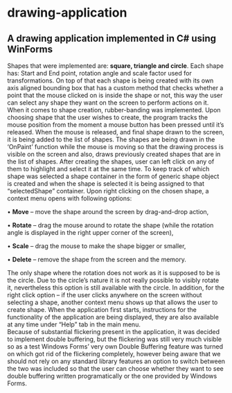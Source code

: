 # drawing-application
## A drawing application implemented in C# using WinForms

Shapes that were implemented are: **square, triangle and circle**. Each shape has: Start and End point, rotation angle and scale factor used for transformations. On top of that each shape is being created with its own axis aligned bounding box that has a custom method that checks whether a point that the mouse clicked on is inside the shape or not, this way the user can select any shape they want on the screen to perform actions on it. 
When it comes to shape creation, rubber-banding was implemented. Upon choosing shape that the user wishes to create, the program tracks the mouse position from the moment a mouse button has been pressed until it’s released. When the mouse is released, and final shape drawn to the screen, it is being added to the list of shapes. The shapes are being drawn in the ‘OnPaint’ function while the mouse is moving so that the drawing process is visible on the screen and also, draws previously created shapes that are in the list of shapes. After creating the shapes, user can left click on any of them to highlight and select it at the same time. To keep track of which shape was selected a shape container in the form of generic shape object is created and when the shape is selected it is being assigned to that “selectedShape” container. Upon right clicking on the chosen shape, a context menu opens with following options:  

  • **Move** – move the shape around the screen by drag-and-drop action,

  • **Rotate** – drag the mouse around to rotate the shape (while the rotation angle is displayed in the right upper corner of the screen),
  
  • **Scale** – drag the mouse to make the shape bigger or smaller, 
  
  • **Delete** – remove the shape from the screen and the memory. 

The only shape where the rotation does not work as it is supposed to be is the circle. Due to the circle’s nature it is not really possible to visibly rotate it, nevertheless this option is still available with the circle. 
In addition, for the right click option – if the user clicks anywhere on the screen without selecting a shape, another context menu shows up that allows the user to create shape. 
When the application first starts, instructions for the functionality of the application are being displayed, they are also available at any time under “Help” tab in the main menu.  
Because of substantial flickering present in the application, it was decided to implement double buffering, but the flickering was still very much visible so as a test Windows Forms’ very own Double Buffering feature was turned on which got rid of the flickering completely, however being aware that we should not rely on any standard library features an option to switch between the two was included so that the user can choose whether they want to see double buffering written programatically or the one provided by Windows Forms.  
 
